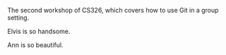 
The second workshop of CS326, which covers how to use Git in a group setting.

Elvis is so handsome.

Ann is so beautiful.
